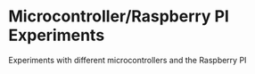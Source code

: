 # Microcontroller/Raspberry PI Experiments
Experiments with different microcontrollers and the Raspberry PI
